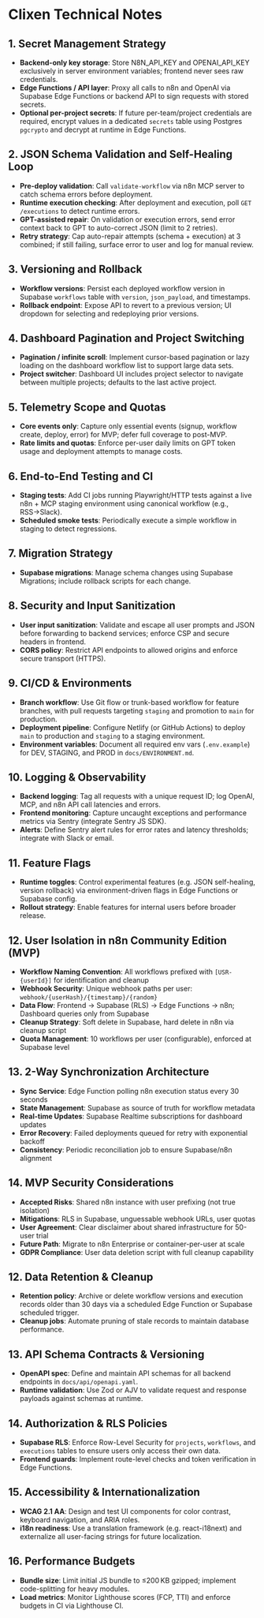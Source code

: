  # Clixen Technical Notes

 ## 1. Secret Management Strategy
 - **Backend-only key storage**: Store N8N_API_KEY and OPENAI_API_KEY exclusively in server environment variables; frontend never sees raw credentials.
 - **Edge Functions / API layer**: Proxy all calls to n8n and OpenAI via Supabase Edge Functions or backend API to sign requests with stored secrets.
 - **Optional per-project secrets**: If future per-team/project credentials are required, encrypt values in a dedicated `secrets` table using Postgres `pgcrypto` and decrypt at runtime in Edge Functions.

 ## 2. JSON Schema Validation and Self-Healing Loop
 - **Pre-deploy validation**: Call `validate-workflow` via n8n MCP server to catch schema errors before deployment.
 - **Runtime execution checking**: After deployment and execution, poll `GET /executions` to detect runtime errors.
 - **GPT-assisted repair**: On validation or execution errors, send error context back to GPT to auto-correct JSON (limit to 2 retries).
 - **Retry strategy**: Cap auto-repair attempts (schema + execution) at 3 combined; if still failing, surface error to user and log for manual review.

 ## 3. Versioning and Rollback
 - **Workflow versions**: Persist each deployed workflow version in Supabase `workflows` table with `version`, `json_payload`, and timestamps.
 - **Rollback endpoint**: Expose API to revert to a previous version; UI dropdown for selecting and redeploying prior versions.

 ## 4. Dashboard Pagination and Project Switching
 - **Pagination / infinite scroll**: Implement cursor-based pagination or lazy loading on the dashboard workflow list to support large data sets.
 - **Project switcher**: Dashboard UI includes project selector to navigate between multiple projects; defaults to the last active project.

 ## 5. Telemetry Scope and Quotas
 - **Core events only**: Capture only essential events (signup, workflow create, deploy, error) for MVP; defer full coverage to post-MVP.
 - **Rate limits and quotas**: Enforce per-user daily limits on GPT token usage and deployment attempts to manage costs.

 ## 6. End-to-End Testing and CI
 - **Staging tests**: Add CI jobs running Playwright/HTTP tests against a live n8n + MCP staging environment using canonical workflow (e.g., RSS→Slack).
 - **Scheduled smoke tests**: Periodically execute a simple workflow in staging to detect regressions.

 ## 7. Migration Strategy
 - **Supabase migrations**: Manage schema changes using Supabase Migrations; include rollback scripts for each change.

 ## 8. Security and Input Sanitization
- **User input sanitization**: Validate and escape all user prompts and JSON before forwarding to backend services; enforce CSP and secure headers in frontend.
- **CORS policy**: Restrict API endpoints to allowed origins and enforce secure transport (HTTPS).

## 9. CI/CD & Environments
- **Branch workflow**: Use Git flow or trunk-based workflow for feature branches, with pull requests targeting `staging` and promotion to `main` for production.
- **Deployment pipeline**: Configure Netlify (or GitHub Actions) to deploy `main` to production and `staging` to a staging environment.
- **Environment variables**: Document all required env vars (`.env.example`) for DEV, STAGING, and PROD in `docs/ENVIRONMENT.md`.

## 10. Logging & Observability
- **Backend logging**: Tag all requests with a unique request ID; log OpenAI, MCP, and n8n API call latencies and errors.
- **Frontend monitoring**: Capture uncaught exceptions and performance metrics via Sentry (integrate Sentry JS SDK).
- **Alerts**: Define Sentry alert rules for error rates and latency thresholds; integrate with Slack or email.

## 11. Feature Flags
- **Runtime toggles**: Control experimental features (e.g. JSON self-healing, version rollback) via environment-driven flags in Edge Functions or Supabase config.
- **Rollout strategy**: Enable features for internal users before broader release.

## 12. User Isolation in n8n Community Edition (MVP)
- **Workflow Naming Convention**: All workflows prefixed with `[USR-{userId}]` for identification and cleanup
- **Webhook Security**: Unique webhook paths per user: `webhook/{userHash}/{timestamp}/{random}`
- **Data Flow**: Frontend → Supabase (RLS) → Edge Functions → n8n; Dashboard queries only from Supabase
- **Cleanup Strategy**: Soft delete in Supabase, hard delete in n8n via cleanup script
- **Quota Management**: 10 workflows per user (configurable), enforced at Supabase level

## 13. 2-Way Synchronization Architecture
- **Sync Service**: Edge Function polling n8n execution status every 30 seconds
- **State Management**: Supabase as source of truth for workflow metadata
- **Real-time Updates**: Supabase Realtime subscriptions for dashboard updates
- **Error Recovery**: Failed deployments queued for retry with exponential backoff
- **Consistency**: Periodic reconciliation job to ensure Supabase/n8n alignment

## 14. MVP Security Considerations
- **Accepted Risks**: Shared n8n instance with user prefixing (not true isolation)
- **Mitigations**: RLS in Supabase, unguessable webhook URLs, user quotas
- **User Agreement**: Clear disclaimer about shared infrastructure for 50-user trial
- **Future Path**: Migrate to n8n Enterprise or container-per-user at scale
- **GDPR Compliance**: User data deletion script with full cleanup capability

## 12. Data Retention & Cleanup
- **Retention policy**: Archive or delete workflow versions and execution records older than 30 days via a scheduled Edge Function or Supabase scheduled trigger.
- **Cleanup jobs**: Automate pruning of stale records to maintain database performance.

## 13. API Schema Contracts & Versioning
- **OpenAPI spec**: Define and maintain API schemas for all backend endpoints in `docs/api/openapi.yaml`.
- **Runtime validation**: Use Zod or AJV to validate request and response payloads against schemas at runtime.

## 14. Authorization & RLS Policies
- **Supabase RLS**: Enforce Row-Level Security for `projects`, `workflows`, and `executions` tables to ensure users only access their own data.
- **Frontend guards**: Implement route-level checks and token verification in Edge Functions.

## 15. Accessibility & Internationalization
- **WCAG 2.1 AA**: Design and test UI components for color contrast, keyboard navigation, and ARIA roles.
- **i18n readiness**: Use a translation framework (e.g. react-i18next) and externalize all user-facing strings for future localization.

## 16. Performance Budgets
- **Bundle size**: Limit initial JS bundle to ≤200 KB gzipped; implement code-splitting for heavy modules.
- **Load metrics**: Monitor Lighthouse scores (FCP, TTI) and enforce budgets in CI via Lighthouse CI.
